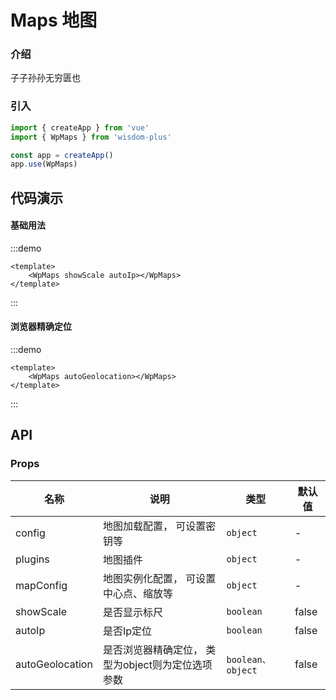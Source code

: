 # Maps 地图

### 介绍

子子孙孙无穷匮也

### 引入

```js
import { createApp } from 'vue'
import { WpMaps } from 'wisdom-plus'

const app = createApp()
app.use(WpMaps)
```

## 代码演示

#### 基础用法

:::demo
```vue
<template>
    <WpMaps showScale autoIp></WpMaps>
</template>
```
:::

#### 浏览器精确定位

:::demo
```vue
<template>
    <WpMaps autoGeolocation></WpMaps>
</template>
```
:::

## API

### Props

| 名称 | 说明                           | 类型                | 默认值   |
| ------- |------------------------------|-------------------|-------|
| config | 地图加载配置， 可设置密钥等               | `object`          | -     |
| plugins | 地图插件                         | `object`          | -     |
| mapConfig | 地图实例化配置， 可设置中心点、缩放等          | `object`          | -     |
| showScale | 是否显示标尺                       | `boolean`         | false |
| autoIp | 是否Ip定位                       | `boolean`         | false |
| autoGeolocation | 是否浏览器精确定位， 类型为object则为定位选项参数 | `boolean、object ` | false |

